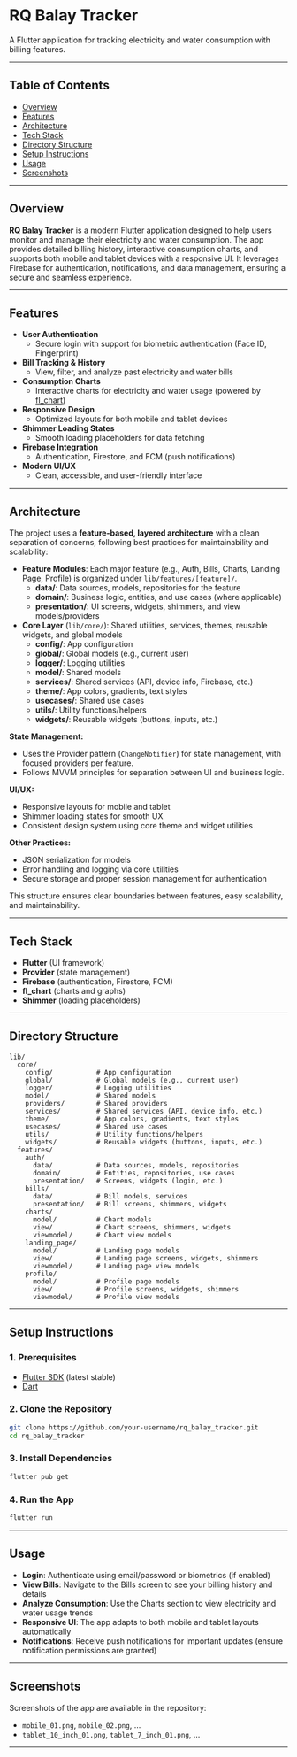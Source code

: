 # RQ Balay Tracker

A Flutter application for tracking electricity and water consumption with billing features.

---

## Table of Contents

- [Overview](#overview)
- [Features](#features)
- [Architecture](#architecture)
- [Tech Stack](#tech-stack)
- [Directory Structure](#directory-structure)
- [Setup Instructions](#setup-instructions)
- [Usage](#usage)
- [Screenshots](#screenshots)

---

## Overview

**RQ Balay Tracker** is a modern Flutter application designed to help users monitor and manage their electricity and water consumption. The app provides detailed billing history, interactive consumption charts, and supports both mobile and tablet devices with a responsive UI. It leverages Firebase for authentication, notifications, and data management, ensuring a secure and seamless experience.

---

## Features

- **User Authentication**
  - Secure login with support for biometric authentication (Face ID, Fingerprint)
- **Bill Tracking & History**
  - View, filter, and analyze past electricity and water bills
- **Consumption Charts**
  - Interactive charts for electricity and water usage (powered by [fl_chart](https://pub.dev/packages/fl_chart))
- **Responsive Design**
  - Optimized layouts for both mobile and tablet devices
- **Shimmer Loading States**
  - Smooth loading placeholders for data fetching
- **Firebase Integration**
  - Authentication, Firestore, and FCM (push notifications)
- **Modern UI/UX**
  - Clean, accessible, and user-friendly interface

---

## Architecture

The project uses a **feature-based, layered architecture** with a clean separation of concerns, following best practices for maintainability and scalability:

- **Feature Modules**: Each major feature (e.g., Auth, Bills, Charts, Landing Page, Profile) is organized under `lib/features/[feature]/`.
  - **data/**: Data sources, models, repositories for the feature
  - **domain/**: Business logic, entities, and use cases (where applicable)
  - **presentation/**: UI screens, widgets, shimmers, and view models/providers
- **Core Layer** (`lib/core/`): Shared utilities, services, themes, reusable widgets, and global models
  - **config/**: App configuration
  - **global/**: Global models (e.g., current user)
  - **logger/**: Logging utilities
  - **model/**: Shared models
  - **services/**: Shared services (API, device info, Firebase, etc.)
  - **theme/**: App colors, gradients, text styles
  - **usecases/**: Shared use cases
  - **utils/**: Utility functions/helpers
  - **widgets/**: Reusable widgets (buttons, inputs, etc.)

**State Management:**

- Uses the Provider pattern (`ChangeNotifier`) for state management, with focused providers per feature.
- Follows MVVM principles for separation between UI and business logic.

**UI/UX:**

- Responsive layouts for mobile and tablet
- Shimmer loading states for smooth UX
- Consistent design system using core theme and widget utilities

**Other Practices:**

- JSON serialization for models
- Error handling and logging via core utilities
- Secure storage and proper session management for authentication

This structure ensures clear boundaries between features, easy scalability, and maintainability.

---

## Tech Stack

- **Flutter** (UI framework)
- **Provider** (state management)
- **Firebase** (authentication, Firestore, FCM)
- **fl_chart** (charts and graphs)
- **Shimmer** (loading placeholders)

---

## Directory Structure

```
lib/
  core/
    config/           # App configuration
    global/           # Global models (e.g., current user)
    logger/           # Logging utilities
    model/            # Shared models
    providers/        # Shared providers
    services/         # Shared services (API, device info, etc.)
    theme/            # App colors, gradients, text styles
    usecases/         # Shared use cases
    utils/            # Utility functions/helpers
    widgets/          # Reusable widgets (buttons, inputs, etc.)
  features/
    auth/
      data/           # Data sources, models, repositories
      domain/         # Entities, repositories, use cases
      presentation/   # Screens, widgets (login, etc.)
    bills/
      data/           # Bill models, services
      presentation/   # Bill screens, shimmers, widgets
    charts/
      model/          # Chart models
      view/           # Chart screens, shimmers, widgets
      viewmodel/      # Chart view models
    landing_page/
      model/          # Landing page models
      view/           # Landing page screens, widgets, shimmers
      viewmodel/      # Landing page view models
    profile/
      model/          # Profile page models
      view/           # Profile screens, widgets, shimmers
      viewmodel/      # Profile view models
```

---

## Setup Instructions

### 1. Prerequisites

- [Flutter SDK](https://docs.flutter.dev/get-started/install) (latest stable)
- [Dart](https://dart.dev/get-dart)

### 2. Clone the Repository

```bash
git clone https://github.com/your-username/rq_balay_tracker.git
cd rq_balay_tracker
```

### 3. Install Dependencies

```bash
flutter pub get
```

### 4. Run the App

```bash
flutter run
```

---

## Usage

- **Login**: Authenticate using email/password or biometrics (if enabled)
- **View Bills**: Navigate to the Bills screen to see your billing history and details
- **Analyze Consumption**: Use the Charts section to view electricity and water usage trends
- **Responsive UI**: The app adapts to both mobile and tablet layouts automatically
- **Notifications**: Receive push notifications for important updates (ensure notification permissions are granted)

---

## Screenshots

Screenshots of the app are available in the repository:

- `mobile_01.png`, `mobile_02.png`, ...
- `tablet_10_inch_01.png`, `tablet_7_inch_01.png`, ...

---
